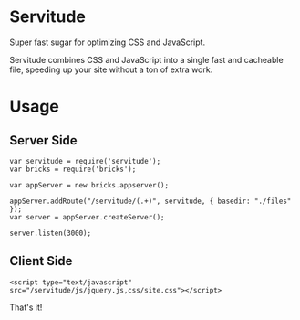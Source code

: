 # Servitude

Super fast sugar for optimizing CSS and JavaScript.

Servitude combines CSS and JavaScript into a single fast and cacheable file, speeding up your site without a ton of extra work.

# Usage

## Server Side

    var servitude = require('servitude');
    var bricks = require('bricks');
    
    var appServer = new bricks.appserver();
    
    appServer.addRoute("/servitude/(.+)", servitude, { basedir: "./files" });
    var server = appServer.createServer();
    
    server.listen(3000);

## Client Side

    <script type="text/javascript" src="/servitude/js/jquery.js,css/site.css"></script>

That's it!